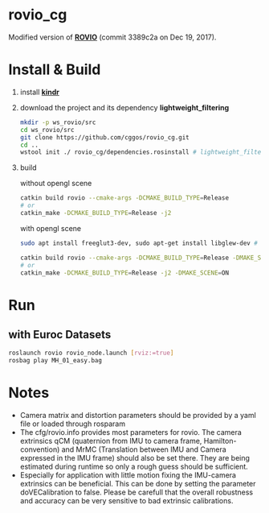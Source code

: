 # rovio_cg

Modified version of **[ROVIO](https://github.com/ethz-asl/rovio)** (commit 3389c2a  on Dec 19, 2017).

# Install & Build

1. install **[kindr](https://github.com/ethz-asl/kindr)**

2. download the project and its dependency **lightweight_filtering**
    ```sh
    mkdir -p ws_rovio/src
    cd ws_rovio/src
    git clone https://github.com/cggos/rovio_cg.git
    cd ..
    wstool init ./ rovio_cg/dependencies.rosinstall # lightweight_filtering
    ```
3. build

   without opengl scene
   ```sh
   catkin build rovio --cmake-args -DCMAKE_BUILD_TYPE=Release
   # or
   catkin_make -DCMAKE_BUILD_TYPE=Release -j2
   ```

   with opengl scene
   ```sh
   sudo apt install freeglut3-dev, sudo apt-get install libglew-dev # dependencies

   catkin build rovio --cmake-args -DCMAKE_BUILD_TYPE=Release -DMAKE_SCENE=ON
   # or
   catkin_make -DCMAKE_BUILD_TYPE=Release -j2 -DMAKE_SCENE=ON
   ```

# Run

## with Euroc Datasets

```sh
roslaunch rovio rovio_node.launch [rviz:=true]
rosbag play MH_01_easy.bag
```

# Notes

* Camera matrix and distortion parameters should be provided by a yaml file or loaded through rosparam
* The cfg/rovio.info provides most parameters for rovio. The camera extrinsics qCM (quaternion from IMU to camera frame, Hamilton-convention) and MrMC (Translation between IMU and Camera expressed in the IMU frame) should also be set there. They are being estimated during runtime so only a rough guess should be sufficient.
* Especially for application with little motion fixing the IMU-camera extrinsics can be beneficial. This can be done by setting the parameter doVECalibration to false. Please be carefull that the overall robustness and accuracy can be very sensitive to bad extrinsic calibrations.
